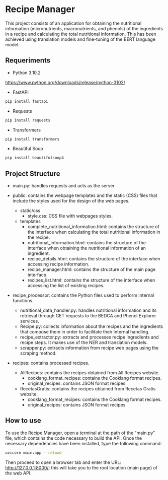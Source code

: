 # Recipe Manager
This project consists of an application for obtaining the nutritional information (micronutrients, macronutrients, and phenols) of the ingredients in a recipe and calculating the total nutritional information. This has been achieved using translation models and fine-tuning of the BERT language model.

## Requeriments ##
* Python 3.10.2

https://www.python.org/downloads/release/python-3102/

* FastAPI
```python
pip install fastapi
```
* Requests
```python
pip install requests
```
* Transformers
```python
pip install transformers
```
* Beautiful Soup
```python
pip install beautifulsoup4
```
## Project Structure ##
* main.py: handles requests and acts as the server

* public: contains the webpage templates and the static (CSS) files that include the styles used for the design of the web pages.
  * static/css
    * style.css: CSS file with webpages styles.
  * templates
    * complete_nutritional_information.html: contains the structure of the interface when calculating the total nutritional information in the recipe.
    * nutritional_information.html: contains the structure of the interface when obtaining the nutritional information of an ingredient.
    * recipe_details.html: contains the structure of the interface when accessing recipe information.
    * recipe_manager.html: contains the structure of the main page interface.
    * recipes_list.html: contains the structure of the interface when accessing the list of existing recipes.

* recipe_processor: contains the Python files used to perform internal functions.
    * nutritional_data_handler.py: handles nutritional information and its retrieval through GET requests to the BEDCA and Phenol Explorer services.
    * Recipe.py: collects information about the recipes and the ingredients that compose them in order to facilitate their internal handling.
    * recipe_extractor.py: extracts and processes recipe ingredients and recipe steps. It makes use of the NER and translation models.
    * scrapper.py: extracts information from recipe web pages using the scraping method.
      
* recipes: contains processed recipes.
  * AllRecipes: contains the recipes obtained from All Recipes website.
    * cooklang_format_recipes: contains the Cooklang format recipes.
    * original_recipes: contains JSON format recipes.
  * RecetasGratis: contains the recipes obtained from Recetas Gratis website.
    * cooklang_format_recipes: contains the Cooklang format recipes.
    * original_recipes: contains JSON format recipes.

    
## How to use ##
To use the Recipe Manager, open a terminal at the path of the "main.py" file, which contains the code necessary to build the API. Once the necessary dependencies have been installed, type the following command:
```bash
uvicorn main:app --reload 
```
Then proceed to open a browser tab and enter the URL: http://127.0.0.1:8000/; this will take you to the root location (main page) of the web API.
